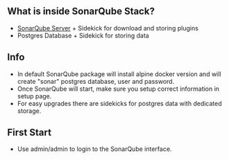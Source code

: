 ## What is inside SonarQube Stack?
* [SonarQube Server](http://www.sonarqube.org/) + Sidekick for download and storing plugins
* Postgres Database + Sidekick for storing data

## Info
* In default SonarQube package will install alpine docker version and will create "sonar" postgres database, user and password. 
* Once SonarQube will start, make sure you setup correct information in setup page.
* For easy upgrades there are sidekicks for postgres data with dedicated storage. 


## First Start
* Use admin/admin to login to the SonarQube interface.
